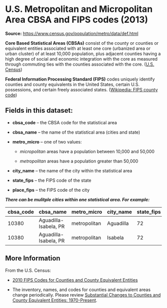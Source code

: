 # U.S. Metropolitan and Micropolitan Area CBSA and FIPS codes (2013)

**Source:** https://www.census.gov/population/metro/data/def.html

**Core Based Statistical Areas (CBSAs)** consist of the county or counties or equivalent entities associated with at least one core (urbanized area or urban cluster) of at least 10,000 population, plus adjacent counties having a high degree of social and economic integration with the core as measured through commuting ties with the counties associated with the core. ([U.S. Census](https://www.census.gov/geo/reference/gtc/gtc_cbsa.html))

**Federal Information Processing Standard (FIPS)** codes uniquely identify counties and county equivalents in the United States, certain U.S. possessions, and certain freely associated states. ([Wikipedia: FIPS county code](https://en.wikipedia.org/wiki/FIPS_county_code))


## Fields in this dataset:

+ **cbsa_code**			    – the CBSA code for the statistical area

+ **cbsa_name**			    – the name of the statistical area (cities and state)

+ **metro_micro**			    – one of two values:

  + *micropolitan* areas have a population between 10,000 and 50,000

  + *metropolitan* areas have a population greater than 50,000

+ **city_name**			    – the name of the city within the statistical area 

+ **state_fips**			    – the FIPS code of the state

+ **place_fips**			    – the FIPS code of the city

**_There can be mulitple cities within one statistical area.  For example:_**

| cbsa_code	| cbsa_name	| metro_micro	| city_name	| state_fips	| place_fips |
| -------- | --------	| --------	| --------	| --------	| -------- |
| 10380	| Aguadilla-Isabela, PR	| metropolitan	| Aguadilla	| 72	| 745 |
| 10380	| Aguadilla-Isabela, PR	| metropolitan	| Isabela	| 72	| 36478 |



## More Information

From the U.S. Census:
+ [2010 FIPS Codes for Counties and County Equivalent Entities](https://www.census.gov/geo/reference/codes/cou.html)

+ The inventory, names, and codes for counties and equivalent areas change periodically. Please review [Substantial Changes to Counties and County Equivalent Entities: 1970-Present](https://www.census.gov/geo/reference/county-changes.html).
